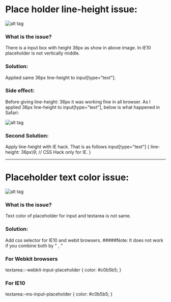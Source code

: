 # Place holder line-height issue:

![alt tag](http://s24.postimg.org/9volhl5it/screen_IE10.jpg)

### What is the issue?

There is a input box with height 36px as show in above image.
In IE10 placeholder is not vertically middle.


### Solution:

Applied same 36px line-height to input[type="text"].


### Side effect:

Before giving line-height: 36px it was working fine in all browser. As I applied
36px line-height to input[type="text"], below is what happened  in Safari:

![alt tag](http://s23.postimg.org/j2ds7axcb/screen_safari.jpg)


### Second Solution:

Apply line-height with IE hack.
That is as follows
input[type="text"] {
	line-height: 36px\9; // CSS Hack only for IE.
}
_______________________________________________________________________________________________


# Placeholder text color issue:

![alt tag](http://s2.postimg.org/qgsv78xc9/screen_IE10_webkit.jpg)

### What is the issue?

Text color of placeholder for input and textarea is not same.


### Solution:

Add css selector for IE10 and webit browsers.
#####Note: It does not work if you combine both by " , "


### For Webkit browsers

textarea::-webkit-input-placeholder {
    color: #c0b5b5;
}


### For IE10

textarea:-ms-input-placeholder {
    color: #c0b5b5;
}
